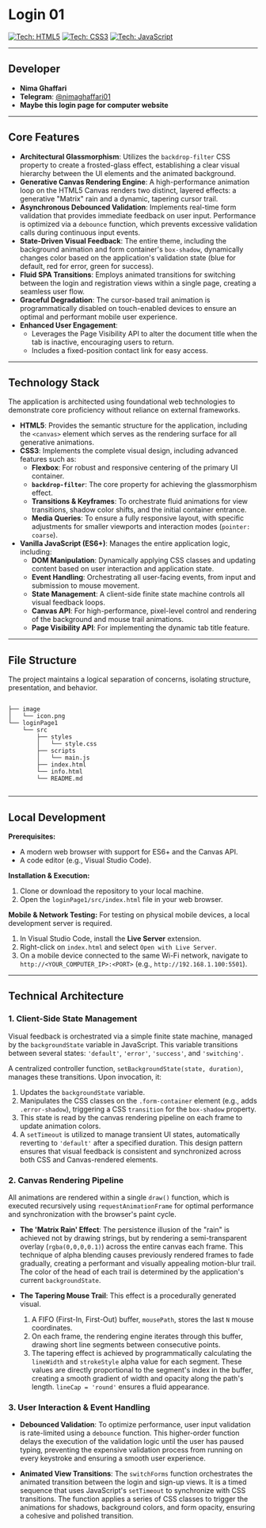 # Login 01 


[![Tech: HTML5](https://img.shields.io/badge/HTML5-E34F26?style=for-the-badge&logo=html5&logoColor=white)](https://developer.mozilla.org/en-US/docs/Web/Guide/HTML/HTML5) [![Tech: CSS3](https://img.shields.io/badge/CSS3-1572B6?style=for-the-badge&logo=css3&logoColor=white)](https://developer.mozilla.org/en-US/docs/Web/CSS) [![Tech: JavaScript](https://img.shields.io/badge/JavaScript-F7DF1E?style=for-the-badge&logo=javascript&logoColor=black)](https://developer.mozilla.org/en-US/docs/Web/JavaScript)

---

## Developer

-   **Nima Ghaffari**
-   **Telegram**: [@nimaghaffari01](https://t.me/nimaghaffari01)
-   **Maybe this login page for computer website**
---

## Core Features

-   **Architectural Glassmorphism**: Utilizes the `backdrop-filter` CSS property to create a frosted-glass effect, establishing a clear visual hierarchy between the UI elements and the animated background.
-   **Generative Canvas Rendering Engine**: A high-performance animation loop on the HTML5 Canvas renders two distinct, layered effects: a generative "Matrix" rain and a dynamic, tapering cursor trail.
-   **Asynchronous Debounced Validation**: Implements real-time form validation that provides immediate feedback on user input. Performance is optimized via a `debounce` function, which prevents excessive validation calls during continuous input events.
-   **State-Driven Visual Feedback**: The entire theme, including the background animation and form container's `box-shadow`, dynamically changes color based on the application's validation state (blue for default, red for error, green for success).
-   **Fluid SPA Transitions**: Employs animated transitions for switching between the login and registration views within a single page, creating a seamless user flow.
-   **Graceful Degradation**: The cursor-based trail animation is programmatically disabled on touch-enabled devices to ensure an optimal and performant mobile user experience.
-   **Enhanced User Engagement**:
    -   Leverages the Page Visibility API to alter the document title when the tab is inactive, encouraging users to return.
    -   Includes a fixed-position contact link for easy access.

---

## Technology Stack

The application is architected using foundational web technologies to demonstrate core proficiency without reliance on external frameworks.

-   **HTML5**: Provides the semantic structure for the application, including the `<canvas>` element which serves as the rendering surface for all generative animations.
-   **CSS3**: Implements the complete visual design, including advanced features such as:
    -   **Flexbox**: For robust and responsive centering of the primary UI container.
    -   **`backdrop-filter`**: The core property for achieving the glassmorphism effect.
    -   **Transitions & Keyframes**: To orchestrate fluid animations for view transitions, shadow color shifts, and the initial container entrance.
    -   **Media Queries**: To ensure a fully responsive layout, with specific adjustments for smaller viewports and interaction modes (`pointer: coarse`).
-   **Vanilla JavaScript (ES6+)**: Manages the entire application logic, including:
    -   **DOM Manipulation**: Dynamically applying CSS classes and updating content based on user interaction and application state.
    -   **Event Handling**: Orchestrating all user-facing events, from input and submission to mouse movement.
    -   **State Management**: A client-side finite state machine controls all visual feedback loops.
    -   **Canvas API**: For high-performance, pixel-level control and rendering of the background and mouse trail animations.
    -   **Page Visibility API**: For implementing the dynamic tab title feature.

---

## File Structure

The project maintains a logical separation of concerns, isolating structure, presentation, and behavior.

```

├── image
│   └── icon.png
└── loginPage1
    └── src
        ├── styles
        │   └── style.css
        ├── scripts
        │   └── main.js
        ├── index.html
        └── info.html
        └── README.md
        
```

---

## Local Development

**Prerequisites:**
-   A modern web browser with support for ES6+ and the Canvas API.
-   A code editor (e.g., Visual Studio Code).

**Installation & Execution:**
1.  Clone or download the repository to your local machine.
2.  Open the `loginPage1/src/index.html` file in your web browser.

**Mobile & Network Testing:**
For testing on physical mobile devices, a local development server is required.
1.  In Visual Studio Code, install the **Live Server** extension.
2.  Right-click on `index.html` and select `Open with Live Server`.
3.  On a mobile device connected to the same Wi-Fi network, navigate to `http://<YOUR_COMPUTER_IP>:<PORT>` (e.g., `http://192.168.1.100:5501`).

---

## Technical Architecture

### 1. Client-Side State Management

Visual feedback is orchestrated via a simple finite state machine, managed by the `backgroundState` variable in JavaScript. This variable transitions between several states: `'default'`, `'error'`, `'success'`, and `'switching'`.

A centralized controller function, `setBackgroundState(state, duration)`, manages these transitions. Upon invocation, it:
1.  Updates the `backgroundState` variable.
2.  Manipulates the CSS classes on the `.form-container` element (e.g., adds `.error-shadow`), triggering a CSS `transition` for the `box-shadow` property.
3.  This state is read by the canvas rendering pipeline on each frame to update animation colors.
4.  A `setTimeout` is utilized to manage transient UI states, automatically reverting to `'default'` after a specified duration. This design pattern ensures that visual feedback is consistent and synchronized across both CSS and Canvas-rendered elements.

### 2. Canvas Rendering Pipeline

All animations are rendered within a single `draw()` function, which is executed recursively using `requestAnimationFrame` for optimal performance and synchronization with the browser's paint cycle.

-   **The 'Matrix Rain' Effect**: The persistence illusion of the "rain" is achieved not by drawing strings, but by rendering a semi-transparent overlay (`rgba(0,0,0,0.1)`) across the entire canvas each frame. This technique of alpha blending causes previously rendered frames to fade gradually, creating a performant and visually appealing motion-blur trail. The color of the head of each trail is determined by the application's current `backgroundState`.

-   **The Tapering Mouse Trail**: This effect is a procedurally generated visual.
    1.  A FIFO (First-In, First-Out) buffer, `mousePath`, stores the last `N` mouse coordinates.
    2.  On each frame, the rendering engine iterates through this buffer, drawing short line segments between consecutive points.
    3.  The tapering effect is achieved by programmatically calculating the `lineWidth` and `strokeStyle` alpha value for each segment. These values are directly proportional to the segment's index in the buffer, creating a smooth gradient of width and opacity along the path's length. `lineCap = 'round'` ensures a fluid appearance.

### 3. User Interaction & Event Handling

-   **Debounced Validation**: To optimize performance, user input validation is rate-limited using a `debounce` function. This higher-order function delays the execution of the validation logic until the user has paused typing, preventing the expensive validation process from running on every keystroke and ensuring a smooth user experience.

-   **Animated View Transitions**: The `switchForms` function orchestrates the animated transition between the login and sign-up views. It is a timed sequence that uses JavaScript's `setTimeout` to synchronize with CSS transitions. The function applies a series of CSS classes to trigger the animations for shadows, background colors, and form opacity, ensuring a cohesive and polished transition.




